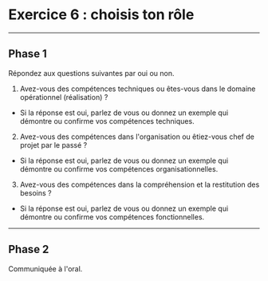 # Exercice 6 : choisis ton rôle

---

## Phase 1

Répondez aux questions suivantes par oui ou non.

1. Avez-vous des compétences techniques ou êtes-vous dans le domaine opérationnel (réalisation) ?
- Si la réponse est oui, parlez de vous ou donnez un exemple qui démontre ou confirme vos compétences techniques.

2. Avez-vous des compétences dans l'organisation ou êtiez-vous chef de projet par le passé ?
- Si la réponse est oui, parlez de vous ou donnez un exemple qui démontre ou confirme vos compétences organisationnelles.

3. Avez-vous des compétences dans la compréhension et la restitution des besoins ?
- Si la réponse est oui, parlez de vous ou donnez un exemple qui démontre ou confirme vos compétences fonctionnelles.

---

## Phase 2

Communiquée à l'oral.